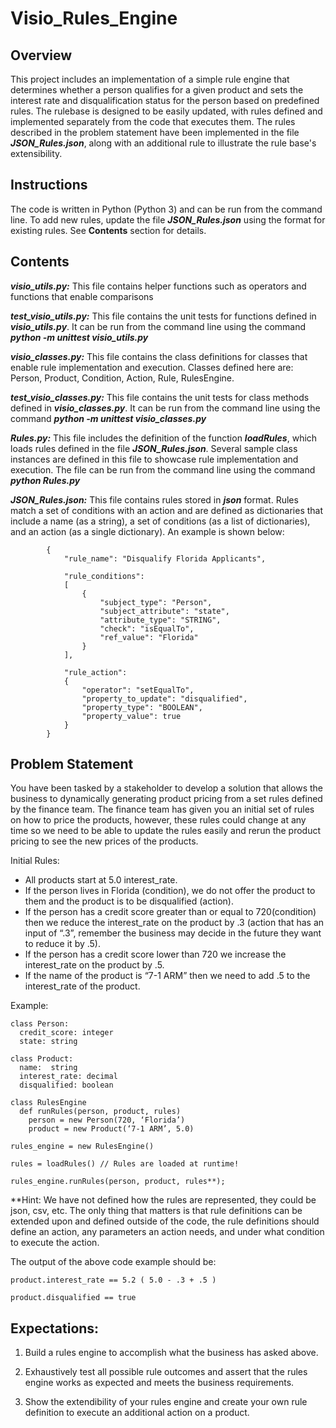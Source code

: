 # Visio_Rules_Engine

## Overview
This project includes an implementation of a simple rule engine that determines whether a person qualifies for a given product and sets the interest rate and disqualification status for the person based on predefined rules. The rulebase is designed to be easily updated, with rules defined and implemented separately from the code that executes them. The rules described in the problem statement have been implemented in the file ***JSON_Rules.json***, along with an additional rule to illustrate the rule base's extensibility.

## Instructions
The code is written in Python (Python 3) and can be run from the command line. To add new rules, update the file ***JSON_Rules.json***  using the format for existing rules. See **Contents** section for details.

## Contents
***visio_utils.py:*** This file contains helper functions such as operators and functions that enable comparisons

***test_visio_utils.py:*** This file contains the unit tests for functions defined in ***visio_utils.py***. It can be run from the command line using the command ***python -m unittest visio_utils.py***

***visio_classes.py:*** This file contains the class definitions for classes that enable rule implementation and execution. Classes defined here are: Person, Product, Condition, Action, Rule, RulesEngine.

***test_visio_classes.py:*** This file contains the unit tests for class methods defined in ***visio_classes.py***. It can be run from the command line using the command ***python -m unittest visio_classes.py***

***Rules.py:*** This file includes the definition of the function ***loadRules***, which loads rules defined in the file ***JSON_Rules.json***. Several sample class instances are defined in this file to showcase rule implementation and execution. The file can be run from the command line using the command ***python Rules.py***

***JSON_Rules.json:*** This file contains rules stored in ***json*** format. Rules match a set of conditions with an action and are defined as dictionaries that include a name (as a string), a set of conditions (as a list of dictionaries), and an action (as a single dictionary). An example is shown below:

```
        {   
            "rule_name": "Disqualify Florida Applicants", 

            "rule_conditions": 
            [
                {
                    "subject_type": "Person", 
                    "subject_attribute": "state", 
                    "attribute_type": "STRING", 
                    "check": "isEqualTo",
                    "ref_value": "Florida"
                }
            ], 

            "rule_action": 
            {
                "operator": "setEqualTo", 
                "property_to_update": "disqualified", 
                "property_type": "BOOLEAN", 
                "property_value": true
            }
        }
```

## Problem Statement

You have been tasked by a stakeholder to develop a solution that allows the business to dynamically generating product pricing from a set rules defined by the finance team. The finance team has given you an initial set of rules on how to price the products, however, these rules could change at any time so we need to be able to update the rules easily and rerun the product pricing to see the new prices of the products. 
 
Initial Rules: 
 
- All products start at 5.0 interest_rate. 
- If the person lives in Florida (condition), we do not offer the product to them and the product is to be disqualified (action). 
- If the person has a credit score greater than or equal to 720(condition) then we reduce the interest_rate on the product by .3 (action that has an input of “.3”, remember the business may decide in the future they want to reduce it by .5). 
- If the person has a credit score lower than 720 we increase the interest_rate on the product by .5. 
- If the name of the product is “7-1 ARM” then we need to add .5 to the interest_rate of the product. 
 
Example:   
```
class Person:   
  credit_score: integer   
  state: string     
 
class Product:   
  name:  string   
  interest_rate: decimal   
  disqualified: boolean     
  
class RulesEngine   
  def runRules(person, product, rules)     
    person = new Person(720, ‘Florida’)     
    product = new Product(‘7-1 ARM’, 5.0) 
  
rules_engine = new RulesEngine() 
 
rules = loadRules() // Rules are loaded at runtime!     

rules_engine.runRules(person, product, rules**); 
```
 
**Hint: We have not defined how the rules are represented, they could be json, csv, etc. The only thing that matters is that rule definitions can be extended upon and defined outside of the code, the rule definitions should define an action, any parameters an action needs, and under what condition to execute the action. 
 
The output of the above code example should be: 
``` 
product.interest_rate == 5.2 ( 5.0 - .3 + .5 ) 
 
product.disqualified == true  
```

## Expectations: 
 
1. Build a rules engine to accomplish what the business has asked above. 
 
2. Exhaustively test all possible rule outcomes and assert that the rules engine works as expected and meets the business requirements. 
 
3. Show the extendibility of your rules engine and create your own rule definition to execute an additional action on a product. 
